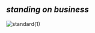 ## *standing on business*
![standard(1)](https://github.com/user-attachments/assets/0ed77257-53db-4801-ba62-42f1f17ca003)
